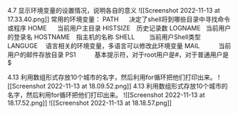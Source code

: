 4.7 显示环境变量的设置情况，说明各自的意义
![[Screenshot 2022-11-13 at 17.33.40.png]]
常用的环境变量：
PATH      决定了shell将到哪些目录中寻找命令或程序
HOME      当前用户主目录
HISTSIZE　历史记录数
LOGNAME   当前用户的登录名
HOSTNAME　指主机的名称
SHELL 　　当前用户Shell类型
LANGUGE 　语言相关的环境变量，多语言可以修改此环境变量
MAIL　　　当前用户的邮件存放目录
PS1　　　基本提示符，对于root用户是#，对于普通用户是$

4.13 利用数组形式存放10个城市的名字，然后利用for循环把他们打印出来。
![[Screenshot 2022-11-13 at 18.09.52.png]]
4.13 利用数组形式存放10个城市的名字，然后利用for循环把他们打印出来。
![[Screenshot 2022-11-13 at 18.17.52.png]]
![[Screenshot 2022-11-13 at 18.18.57.png]]
